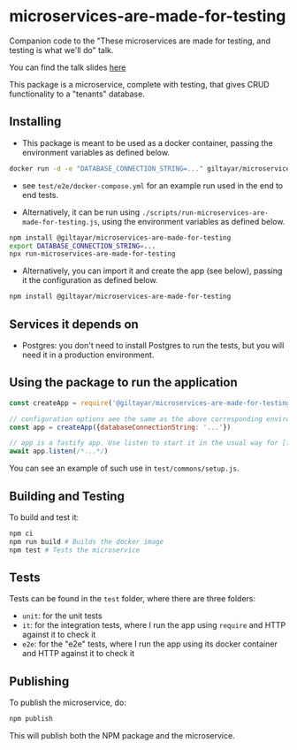 # microservices-are-made-for-testing

Companion code to the "These microservices are made for testing, and testing is what we'll do" talk.

You can find the talk slides [here](http://bit.ly/microservices-are-made-for-testing-jsil)

This package is a microservice, complete with testing, that gives CRUD functionality to a "tenants" database.

## Installing

* This package is meant to be used as a docker container, passing the environment variables as defined below.

```sh
docker run -d -e "DATABASE_CONNECTION_STRING=..." giltayar/microservices-are-made-for-testing
```

* see `test/e2e/docker-compose.yml` for an example run used in the end to end tests.

* Alternatively, it can be run using `./scripts/run-microservices-are-made-for-testing.js`,
  using the environment variables as defined below.

```sh
npm install @giltayar/microservices-are-made-for-testing
export DATABASE_CONNECTION_STRING=...
npx run-microservices-are-made-for-testing
```

* Alternatively, you can import it and create the app (see below), passing it the configuration as defined below.

```sh
npm install @giltayar/microservices-are-made-for-testing
```

## Services it depends on

* Postgres: you don't need to install Postgres to run the tests, but you will need it in a production environment.

## Using the package to run the application

```js
const createApp = require('@giltayar/microservices-are-made-for-testing')

// configuration options aee the same as the above corresponding environment variables
const app = createApp({databaseConnectionString: '...'})

// app is a fastify app. Use listen to start it in the usual way for [fastify](https://fastify.io)
await app.listen(/*...*/)
```

You can see an example of such use in `test/commons/setup.js`.

## Building and Testing

To build and test it:

```sh
npm ci
npm run build # Builds the docker image
npm test # Tests the microservice
```

## Tests

Tests can be found in the `test` folder, where there are three folders:

* `unit`: for the unit tests
* `it`: for the integration tests, where I run the app using `require` and HTTP against it to check it
* `e2e`: for the "e2e" tests, where I run the app using its docker container and HTTP against it to check it

## Publishing

To publish the microservice, do:

```sh
npm publish
```

This will publish both the NPM package and the microservice.
